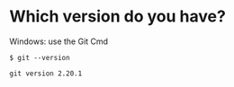 # Which version do you have?

Windows: use the Git Cmd

```
$ git --version

git version 2.20.1
```



